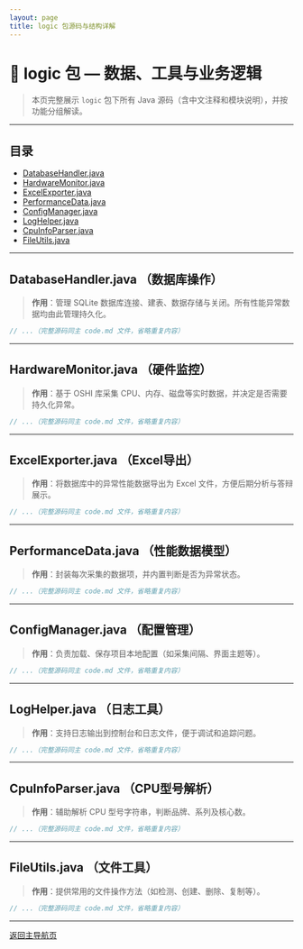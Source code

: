 ```yaml
---
layout: page
title: logic 包源码与结构详解
---
```


# 🧩 logic 包 — 数据、工具与业务逻辑

> 本页完整展示 `logic` 包下所有 Java 源码（含中文注释和模块说明），并按功能分组解读。

---

## 目录

- [DatabaseHandler.java](#databasehandlerjava-数据库操作)
- [HardwareMonitor.java](#hardwaremonitorjava-硬件监控)
- [ExcelExporter.java](#excelexporterjava-excel导出)
- [PerformanceData.java](#performancedatajava-性能数据模型)
- [ConfigManager.java](#configmanagerjava-配置管理)
- [LogHelper.java](#loghelperjava-日志工具)
- [CpuInfoParser.java](#cpuinfoparserjava-cpu型号解析)
- [FileUtils.java](#fileutilsjava-文件工具)

---

## DatabaseHandler.java （数据库操作）

> **作用**：管理 SQLite 数据库连接、建表、数据存储与关闭。所有性能异常数据均由此管理持久化。

```java
// ...（完整源码同主 code.md 文件，省略重复内容）
```

---

## HardwareMonitor.java （硬件监控）

> **作用**：基于 OSHI 库采集 CPU、内存、磁盘等实时数据，并决定是否需要持久化异常。

```java
// ...（完整源码同主 code.md 文件，省略重复内容）
```

---

## ExcelExporter.java （Excel导出）

> **作用**：将数据库中的异常性能数据导出为 Excel 文件，方便后期分析与答辩展示。

```java
// ...（完整源码同主 code.md 文件，省略重复内容）
```

---

## PerformanceData.java （性能数据模型）

> **作用**：封装每次采集的数据项，并内置判断是否为异常状态。

```java
// ...（完整源码同主 code.md 文件，省略重复内容）
```

---

## ConfigManager.java （配置管理）

> **作用**：负责加载、保存项目本地配置（如采集间隔、界面主题等）。

```java
// ...（完整源码同主 code.md 文件，省略重复内容）
```

---

## LogHelper.java （日志工具）

> **作用**：支持日志输出到控制台和日志文件，便于调试和追踪问题。

```java
// ...（完整源码同主 code.md 文件，省略重复内容）
```

---

## CpuInfoParser.java （CPU型号解析）

> **作用**：辅助解析 CPU 型号字符串，判断品牌、系列及核心数。

```java
// ...（完整源码同主 code.md 文件，省略重复内容）
```

---

## FileUtils.java （文件工具）

> **作用**：提供常用的文件操作方法（如检测、创建、删除、复制等）。

```java
// ...（完整源码同主 code.md 文件，省略重复内容）
```

---

[返回主导航页](code.md)
